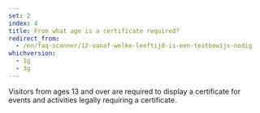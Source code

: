 ```yaml
---
set: 2
index: 4
title: From what age is a certificate required?
redirect_from: 
  - /en/faq-scanner/12-vanaf-welke-leeftijd-is-een-testbewijs-nodig
whichversion:
  - 1g
  - 3g
---
```

Visitors from ages 13 and over are required to display a certificate for events and activities legally requiring a certificate.
